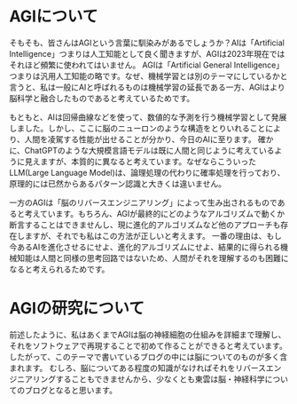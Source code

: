 # AGIについて
そもそも、皆さんはAGIという言葉に馴染みがあるでしょうか？AIは「Artificial Intelligence」つまりは人工知能として良く聞きますが、AGIは2023年現在ではそれほど頻繁に使われてはいません。
AGIは「Artificial General Intelligence」つまりは汎用人工知能の略です。なぜ、機械学習とは別のテーマにしているかと言うと、私は一般にAIと呼ばれるものは機械学習の延長である一方、AGIはより脳科学と融合したものであると考えているためです。

もともと、AIは回帰曲線などを使って、数値的な予測を行う機械学習として発展しました。しかし、ここに脳のニューロンのような構造をとりいれることにより、人間を凌駕する性能が出せることが分かり、今日のAIに至ります。
確かに、ChatGPTのような大規模言語モデルは既に人間と同じように考えているように見えますが、本質的に異なると考えています。なぜならこういったLLM(Large Language Model)は、論理処理の代わりに確率処理を行っており、原理的には已然からあるパターン認識と大きくは違いません。

一方のAGIは「脳のリバースエンジニアリング」によって生み出されるものであると考えています。もちろん、AGIが最終的にどのようなアルゴリズムで動くか断言することはできませんし、現に進化的アルゴリズムなど他のアプローチも存在しますが、それでも私はこの方法が正しいと考えます。
一番の理由は、もし今あるAIを進化させるにせよ、進化的アルゴリズムにせよ、結果的に得られる機械知能は人間と同様の思考回路ではないため、人間がそれを理解するのも困難になると考えられるためです。

# AGIの研究について
前述したように、私はあくまでAGIは脳の神経細胞の仕組みを詳細まで理解し、それをソフトウェアで再現することで初めて作ることができると考えています。
したがって、このテーマで書いているブログの中には脳についてのものが多く含まれます。
むしろ、脳についてある程度の知識がなければそれをリバースエンジニアリングすることもできませんから、少なくとも東雲は脳・神経科学についてのブログとなると思います。